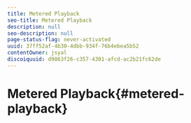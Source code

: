 ```yaml
---
title: Metered Playback
seo-title: Metered Playback
description: null
seo-description: null
page-status-flag: never-activated
uuid: 37ff52af-4b30-4dbb-934f-76b4ebea5b52
contentOwner: jsyal
discoiquuid: d9863f26-c357-4301-afcd-ac2b21fc62de
---
```


# Metered Playback{#metered-playback}

